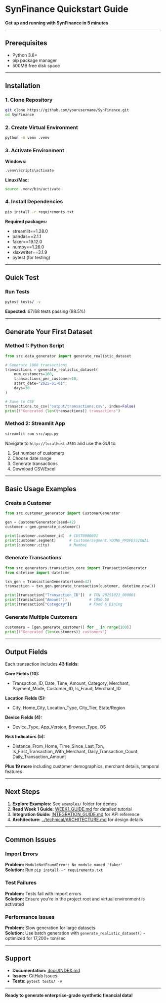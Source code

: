 # SynFinance Quickstart Guide

**Get up and running with SynFinance in 5 minutes**

---

## Prerequisites

- Python 3.8+
- pip package manager
- 500MB free disk space

---

## Installation

### 1. Clone Repository
```bash
git clone https://github.com/yourusername/SynFinance.git
cd SynFinance
```

### 2. Create Virtual Environment
```bash
python -m venv .venv
```

### 3. Activate Environment

**Windows:**
```bash
.venv\Scripts\activate
```

**Linux/Mac:**
```bash
source .venv/bin/activate
```

### 4. Install Dependencies
```bash
pip install -r requirements.txt
```

**Required packages:**
- streamlit==1.28.0
- pandas==2.1.1
- faker==19.12.0
- numpy==1.26.0
- xlsxwriter==3.1.9
- pytest (for testing)

---

## Quick Test

### Run Tests
```bash
pytest tests/ -v
```

**Expected:** 67/68 tests passing (98.5%)

---

## Generate Your First Dataset

### Method 1: Python Script
```python
from src.data_generator import generate_realistic_dataset

# Generate 1000 transactions
transactions = generate_realistic_dataset(
    num_customers=100,
    transactions_per_customer=10,
    start_date="2025-01-01",
    days=30
)

# Save to CSV
transactions.to_csv("output/transactions.csv", index=False)
print(f"Generated {len(transactions)} transactions")
```

### Method 2: Streamlit App
```bash
streamlit run src/app.py
```

Navigate to `http://localhost:8501` and use the GUI to:
1. Set number of customers
2. Choose date range
3. Generate transactions
4. Download CSV/Excel

---

## Basic Usage Examples

### Create a Customer
```python
from src.customer_generator import CustomerGenerator

gen = CustomerGenerator(seed=42)
customer = gen.generate_customer()

print(customer.customer_id)  # CUST0000001
print(customer.segment)      # CustomerSegment.YOUNG_PROFESSIONAL
print(customer.city)         # Mumbai
```

### Generate Transactions
```python
from src.generators.transaction_core import TransactionGenerator
from datetime import datetime

txn_gen = TransactionGenerator(seed=42)
transaction = txn_gen.generate_transaction(customer, datetime.now())

print(transaction["Transaction_ID"])  # TXN_20251021_000001
print(transaction["Amount"])          # 1850.50
print(transaction["Category"])        # Food & Dining
```

### Generate Multiple Customers
```python
customers = [gen.generate_customer() for _ in range(100)]
print(f"Generated {len(customers)} customers")
```

---

## Output Fields

Each transaction includes **43 fields**:

**Core Fields (10):**
- Transaction_ID, Date, Time, Amount, Category, Merchant, Payment_Mode, Customer_ID, Is_Fraud, Merchant_ID

**Location Fields (5):**
- City, Home_City, Location_Type, City_Tier, State/Region

**Device Fields (4):**
- Device_Type, App_Version, Browser_Type, OS

**Risk Indicators (5):**
- Distance_From_Home, Time_Since_Last_Txn, Is_First_Transaction_With_Merchant, Daily_Transaction_Count, Daily_Transaction_Amount

**Plus 19 more** including customer demographics, merchant details, temporal features

---

## Next Steps

1. **Explore Examples:** See `examples/` folder for demos
2. **Read Week 1 Guide:** [WEEK1_GUIDE.md](WEEK1_GUIDE.md) for detailed tutorial
3. **Integration Guide:** [INTEGRATION_GUIDE.md](INTEGRATION_GUIDE.md) for API reference
4. **Architecture:** [../technical/ARCHITECTURE.md](../technical/ARCHITECTURE.md) for design details

---

## Common Issues

### Import Errors
**Problem:** `ModuleNotFoundError: No module named 'faker'`  
**Solution:** Run `pip install -r requirements.txt`

### Test Failures
**Problem:** Tests fail with import errors  
**Solution:** Ensure you're in the project root and virtual environment is activated

### Performance Issues
**Problem:** Slow generation for large datasets  
**Solution:** Use batch generation with `generate_realistic_dataset()` - optimized for 17,200+ txn/sec

---

## Support

- **Documentation:** [docs/INDEX.md](../INDEX.md)
- **Issues:** GitHub Issues
- **Tests:** `pytest tests/ -v`

---

**Ready to generate enterprise-grade synthetic financial data!**
